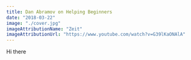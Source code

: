 ```yaml
---
title: Dan Abramov on Helping Beginners
date: "2018-03-22"
image: "./cover.jpg"
imageAttributionName: "Zeit"
imageAttributionUrl: "https://www.youtube.com/watch?v=G39lKaONAlA"
---
```


Hi there
